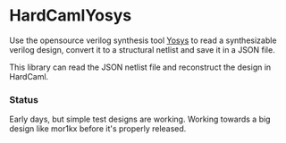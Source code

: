 # HardCamlYosys

Use the opensource verilog synthesis tool [Yosys](http://www.clifford.at/yosys)
to read a synthesizable verilog design, convert it to a structural netlist
and save it in a JSON file.

This library can read the JSON netlist file and reconstruct the design in HardCaml.

### Status

Early days, but simple test designs are working.  Working towards a big design like 
mor1kx before it's properly released.

